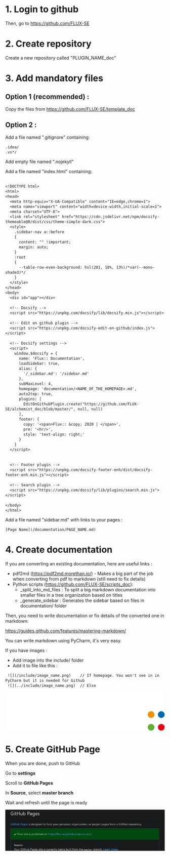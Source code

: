 # 1. Login to github
Then, go to https://github.com/FLUX-SE

# 2. Create repository
Create a new repository called "PLUGIN_NAME_doc"

# 3. Add mandatory files
## Option 1 (recommended) :
Copy the files from https://github.com/FLUX-SE/template_doc

## Option 2 :
Add a file named ".gitignore" containing:
```
.idea/
.vs*/
```

Add empty file named ".nojekyll"

Add a file named "index.html" containing:
```<!-- index.html -->

<!DOCTYPE html>
<html>
<head>
  <meta http-equiv="X-UA-Compatible" content="IE=edge,chrome=1">
  <meta name="viewport" content="width=device-width,initial-scale=1">
  <meta charset="UTF-8">
  <link rel="stylesheet" href="https://cdn.jsdelivr.net/npm/docsify-themeable@0/dist/css/theme-simple-dark.css">
  <style>
    .sidebar-nav a::before
    {
      content: "" !important;
      margin: auto;
    }
    :root
    {
      --table-row-even-background: hsl(201, 18%, 13%)/*var(--mono-shade3)*/
    }
  </style>
</head>
<body>
  <div id="app"></div>

  <!-- Docsify -->
  <script src="https://unpkg.com/docsify/lib/docsify.min.js"></script>

  <!-- Edit on github plugin -->
  <script src="https://unpkg.com/docsify-edit-on-github/index.js"></script>

  <!-- Docsify settings -->
  <script>
    window.$docsify = {
      name: 'Flux:: Documentation',
      loadSidebar: true,
      alias: {
        '/_sidebar.md': '/sidebar.md'
      },
      subMaxLevel: 4,
      homepage: 'documentation/<NAME_OF_THE_HOMEPAGE>.md',
      auto2top: true,
      plugins: [
        EditOnGithubPlugin.create("https://github.com/FLUX-SE/alchemist_doc/blob/master/", null, null)
      ],
      footer: {
        copy: '<span>Flux:: &copy; 2020 | </span>',
        pre: '<hr/>',
        style: 'text-align: right;'
      }
    }
  </script>
  

  <!-- Footer plugin -->
  <script src="https://unpkg.com/docsify-footer-enh/dist/docsify-footer-enh.min.js"></script>

  <!-- Search plugin -->
  <script src="https://unpkg.com/docsify/lib/plugins/search.min.js"></script>

</body>
</html>
```

Add a file named "sidebar.md" with links to your pages :
```
[Page Name](/documentation/PAGE_NAME.md)
```

# 4. Create documentation
If you are converting an existing documentation, here are useful links :
- pdf2md (https://pdf2md.morethan.io/) - Makes a big part of the job when converting from pdf to markdown (still need to fix details)
- Python scripts (https://github.com/FLUX-SE/scripts_doc):
    - _split_into_md_files : To split a big markdown documentation into smaller files in a tree organization based on titles
    - _generate_sidebar : Generates the sidebar based on files in documentation/ folder

Then, you need to write documentation or fix details of the converted one in markdown:

https://guides.github.com/features/mastering-markdown/

You can write markdown using PyCharm, it's very easy.

If you have images :
- Add image into the include/ folder
- Add it to file like this : 
```
 ![](/include/image_name.png)    // If homepage. You won't see in in PyCharm but it is needed for Github
 ![](../include/image_name.png)  // Else 
```

![](/include/flux-logo.png)

# 5. Create GitHub Page

When you are done, push to GitHub

Go to **settings**

Scroll to **GitHub Pages** 

In **Source**, select **master branch**

Wait and refresh until the page is ready

![](/include/done.PNG)